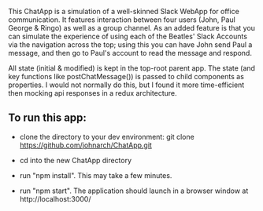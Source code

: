 This ChatApp is a simulation of a well-skinned Slack WebApp for office communication.
It features interaction between four users (John, Paul George & Ringo) as well as a group channel.
As an added feature is that you can simulate the experience of using each of the Beatles' Slack Accounts via
the navigation across the top; using this you can have John send Paul a message, and then go to Paul's account
to read the message and respond.


All state (initial & modified) is kept in the top-root parent app. The state (and key
functions like postChatMessage()) is passed to child components as properties. I would not
normally do this, but I found it more time-efficient then mocking api responses in a redux architecture.


## To run this app:

- clone the directory to your dev environment: git clone https://github.com/johnarch/ChatApp.git

- cd into the new ChatApp directory

- run "npm install". This may take a few minutes.

- run "npm start". The application should launch in a browser window at http://localhost:3000/

